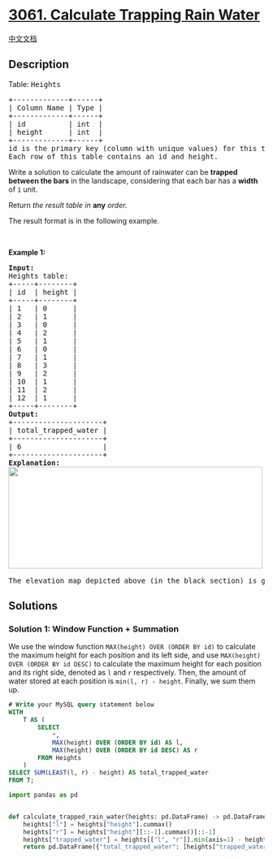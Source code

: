 # [3061. Calculate Trapping Rain Water](https://leetcode.com/problems/calculate-trapping-rain-water)

[中文文档](/solution/3000-3099/3061.Calculate%20Trapping%20Rain%20Water/README.md)

<!-- tags:Database -->

## Description

<p>Table: <font face="monospace">Heights</font></p>

<pre>
+-------------+------+
| Column Name | Type |
+-------------+------+
| id          | int  |
| height      | int  |
+-------------+------+
id is the primary key (column with unique values) for this table, and it is guaranteed to be in sequential order.
Each row of this table contains an id and height.
</pre>

<p>Write a solution to calculate the amount of rainwater can be <strong>trapped between the bars</strong> in the landscape, considering that each bar has a <strong>width</strong> of <code>1</code> unit.</p>

<p>Return <em>the result table in </em><strong>any</strong><em> order.</em></p>

<p>The result format is in the following example.</p>

<p>&nbsp;</p>
<p><strong class="example">Example 1:</strong></p>

<pre>
<strong>Input:</strong> 
Heights table:
+-----+--------+
| id  | height |
+-----+--------+
| 1   | 0      |
| 2   | 1      |
| 3   | 0      |
| 4   | 2      |
| 5   | 1      |
| 6   | 0      |
| 7   | 1      |
| 8   | 3      |
| 9   | 2      |
| 10  | 1      |
| 11  | 2      |
| 12  | 1      |
+-----+--------+
<strong>Output:</strong> 
+---------------------+
| total_trapped_water | 
+---------------------+
| 6                   | 
+---------------------+
<strong>Explanation:</strong> 
<img src="https://fastly.jsdelivr.net/gh/doocs/leetcode@main/solution/3000-3099/3061.Calculate%20Trapping%20Rain%20Water/images/trapping_rain_water.png" style="width:500px; height:200px;" />

The elevation map depicted above (in the black section) is graphically represented with the x-axis denoting the id and the y-axis representing the heights [0,1,0,2,1,0,1,3,2,1,2,1]. In this scenario, 6 units of rainwater are trapped within the blue section.
</pre>

## Solutions

### Solution 1: Window Function + Summation

We use the window function `MAX(height) OVER (ORDER BY id)` to calculate the maximum height for each position and its left side, and use `MAX(height) OVER (ORDER BY id DESC)` to calculate the maximum height for each position and its right side, denoted as `l` and `r` respectively. Then, the amount of water stored at each position is `min(l, r) - height`. Finally, we sum them up.

<!-- tabs:start -->

```sql
# Write your MySQL query statement below
WITH
    T AS (
        SELECT
            *,
            MAX(height) OVER (ORDER BY id) AS l,
            MAX(height) OVER (ORDER BY id DESC) AS r
        FROM Heights
    )
SELECT SUM(LEAST(l, r) - height) AS total_trapped_water
FROM T;
```

```python
import pandas as pd


def calculate_trapped_rain_water(heights: pd.DataFrame) -> pd.DataFrame:
    heights["l"] = heights["height"].cummax()
    heights["r"] = heights["height"][::-1].cummax()[::-1]
    heights["trapped_water"] = heights[["l", "r"]].min(axis=1) - heights["height"]
    return pd.DataFrame({"total_trapped_water": [heights["trapped_water"].sum()]})
```

<!-- tabs:end -->

<!-- end -->
